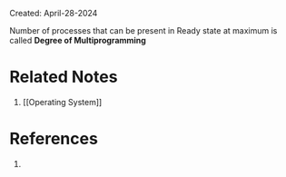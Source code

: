 Created: April-28-2024

Number of processes that can be present in Ready state at maximum is called **Degree of Multiprogramming**

# Related Notes

1. [[Operating System]]
# References

1. 
